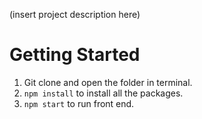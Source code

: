 (insert project description here)

# Getting Started
1. Git clone and open the folder in terminal.
2. `npm install` to install all the packages.
3. `npm start` to run front end.